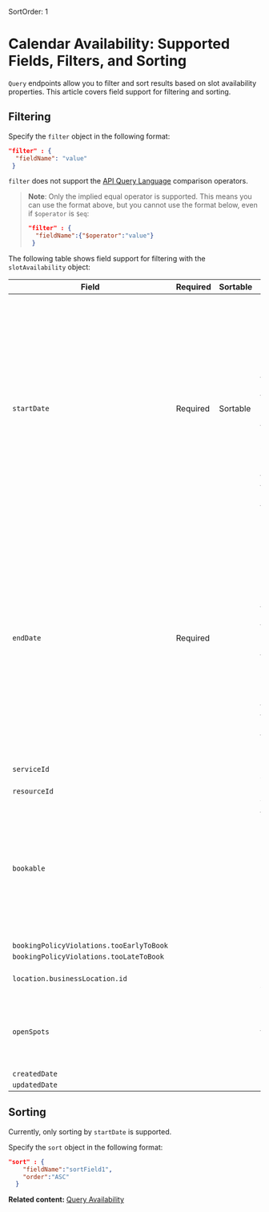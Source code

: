 SortOrder: 1
# Calendar Availability: Supported Fields, Filters, and Sorting

`Query` endpoints allow you to filter and sort results based on slot availability properties. This article covers field support for filtering and sorting.

## Filtering

Specify the `filter` object in the following format:  

```json
"filter" : {  
  "fieldName": "value"  
 } 
```

`filter` does not support the [API Query Language](https://dev.wix.com/api/rest/getting-started/api-query-language) comparison operators. 

> **Note**: Only the implied equal operator is supported. This means you can use the 
>    format above, but you cannot use the format below, even if `$operator` is `$eq`: 
>    
>    ```json
>    "filter" : {  
>      "fieldName":{"$operator":"value"}  
>     }
>    ```


The following table shows field support for filtering with the `slotAvailability` object:

| Field           | Required | Sortable | Notes |
| --------------- | -------- | -------| -------------- |
| `startDate`            | Required | Sortable | Returns slots that start at or after this date. If the `timezone` is specified, the `startDate` for the query is according to the local date and time. This means that the timezone offset in the format is ignored.  |
| `endDate`            | Required  |  | Returns slots that end at or before this date. If the `timezone` is specified, the `endDate` for the query is according to the local date and time. This means that the timezone offset in the format is ignored.  |
| `serviceId`            |  |  | Supports multiple values. |
| `resourceId`            |  |  |  |
| `bookable`            |  |  | When filtered by `true`, returns only available slots. Otherwise, returns both available and non-available slots. |
| `bookingPolicyViolations.tooEarlyToBook` |  |  |  |
| `bookingPolicyViolations.tooLateToBook` |  |  |  |
| `location.businessLocation.id`  |  |  | Supports multiple values. |
| `openSpots` |  |  | Returns slots with at least this number of open spots. |
| `createdDate`   |  |  |  |
| `updatedDate`   |  |  |  |

## Sorting 

Currently, only sorting by `startDate` is supported.

Specify the `sort` object in the following format:  

```json
"sort" : { 
    "fieldName":"sortField1",
    "order":"ASC"
  }
```

__Related content:__
[Query Availability](https://dev.wix.com/api/rest/bookings/bookingsavailabilitycalendar/query-availability)
